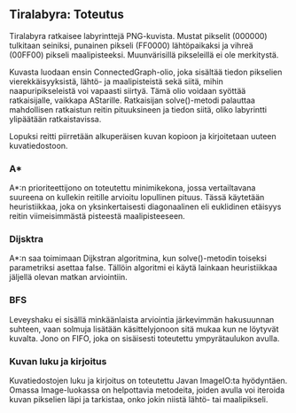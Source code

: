 ## Tiralabyra: Toteutus

Tiralabyra ratkaisee labyrinttejä PNG-kuvista. Mustat pikselit (000000)
tulkitaan seiniksi, punainen pikseli (FF0000) lähtöpaikaksi ja vihreä
(00FF00) pikseli maalipisteeksi. Muunvärisillä pikseleillä ei ole
merkitystä.

Kuvasta luodaan ensin ConnectedGraph-olio, joka sisältää tiedon
pikselien vierekkäisyyksistä, lähtö- ja maalipisteistä sekä siitä,
mihin naapuripikseleistä voi vapaasti siirtyä. Tämä olio voidaan syöttää
ratkaisijalle, vaikkapa AStarille. Ratkaisijan solve()-metodi palauttaa
mahdollisen ratkaistun reitin pituuksineen ja tiedon siitä, oliko
labyrintti ylipäätään ratkaistavissa.

Lopuksi reitti piirretään alkuperäisen kuvan kopioon ja kirjoitetaan
uuteen kuvatiedostoon.

### A*

A*:n prioriteettijono on toteutettu minimikekona, jossa vertailtavana
suureena on kullekin reitille arvioitu lopullinen pituus. Tässä käytetään
heuristiikkaa, joka on yksinkertaisesti diagonaalinen eli euklidinen
etäisyys reitin viimeisimmästä pisteestä maalipisteeseen.

### Dijsktra

A*:n saa toimimaan Dijkstran algoritmina, kun solve()-metodin toiseksi
parametriksi asettaa false. Tällöin algoritmi ei käytä lainkaan
heuristiikkaa jäljellä olevan matkan arviointiin.

### BFS

Leveyshaku ei sisällä minkäänlaista arviointia järkevimmän hakusuunnan
suhteen, vaan solmuja lisätään käsittelyjonoon sitä mukaa kun ne löytyvät
kuvalta. Jono on FIFO, joka on sisäisesti toteutettu ympyrätaulukon avulla.

### Kuvan luku ja kirjoitus

Kuvatiedostojen luku ja kirjoitus on toteutettu Javan ImageIO:ta hyödyntäen.
Omassa Image-luokassa on helpottavia metodeita, joiden avulla voi iteroida
kuvan pikselien läpi ja tarkistaa, onko jokin niistä lähtö- tai maalipikseli.